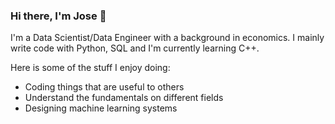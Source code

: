 ### Hi there, I'm Jose 👋

I'm a Data Scientist/Data Engineer with a background in economics. I mainly write code with Python, SQL and I'm currently learning C++.

Here is some of the stuff I enjoy doing:
* Coding things that are useful to others
* Understand the fundamentals on different fields
* Designing machine learning systems
